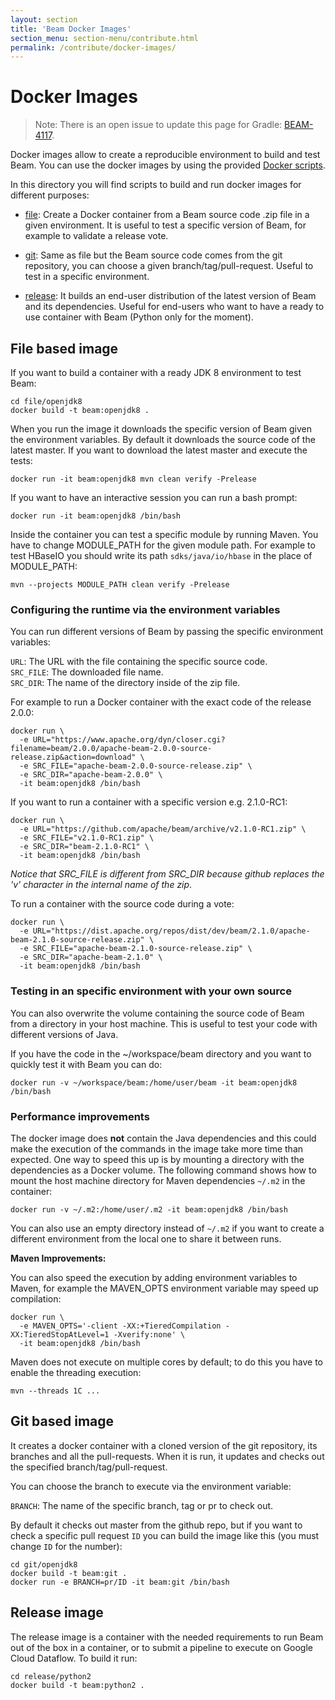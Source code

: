 ```yaml
---
layout: section
title: 'Beam Docker Images'
section_menu: section-menu/contribute.html
permalink: /contribute/docker-images/
---
```

<!--
Licensed under the Apache License, Version 2.0 (the "License");
you may not use this file except in compliance with the License.
You may obtain a copy of the License at

http://www.apache.org/licenses/LICENSE-2.0

Unless required by applicable law or agreed to in writing, software
distributed under the License is distributed on an "AS IS" BASIS,
WITHOUT WARRANTIES OR CONDITIONS OF ANY KIND, either express or implied.
See the License for the specific language governing permissions and
limitations under the License.
-->

# Docker Images

> Note: There is an open issue to update this page for Gradle:
[BEAM-4117](https://issues.apache.org/jira/browse/BEAM-4117).

Docker images allow to create a reproducible environment to build and test
Beam. You can use the docker images by using the provided [Docker scripts](https://github.com/apache/beam/tree/master/sdks/java/build-tools/src/main/resources/docker).

In this directory you will find scripts to build and run docker images for
different purposes:

- [file](#file-based-image): Create a Docker container from a Beam source code .zip file
  in a given environment. It is useful to test a specific version of Beam,
  for example to validate a release vote.

- [git](#git-based-image): Same as file but the Beam source code comes from the git repository,
  you can choose a given branch/tag/pull-request. Useful to test in a specific
  environment.

- [release](#release-image): It builds an end-user distribution of the latest version of Beam
  and its dependencies. Useful for end-users who want to have a ready to use
  container with Beam (Python only for the moment).

## File based image

If you want to build a container with a ready JDK 8 environment to test Beam:

```
cd file/openjdk8
docker build -t beam:openjdk8 .
```

When you run the image it downloads the specific version of Beam given the
environment variables. By default it downloads the source code of the latest
master. If you want to download the latest master and execute the tests:

```
docker run -it beam:openjdk8 mvn clean verify -Prelease
```

If you want to have an interactive session you can run a bash prompt:

```
docker run -it beam:openjdk8 /bin/bash
```

Inside the container you can test a specific module by running Maven. You
have to change MODULE_PATH for the given module path. For example to test
HBaseIO you should write its path `sdks/java/io/hbase` in the place of
MODULE_PATH:

```
mvn --projects MODULE_PATH clean verify -Prelease
```

### Configuring the runtime via the environment variables

You can run different versions of Beam by passing the specific environment
variables:

`URL`: The URL with the file containing the specific source code.  
`SRC_FILE`: The downloaded file name.  
`SRC_DIR`: The name of the directory inside of the zip file.

For example to run a Docker container with the exact code of the release 2.0.0:

```
docker run \
  -e URL="https://www.apache.org/dyn/closer.cgi?filename=beam/2.0.0/apache-beam-2.0.0-source-release.zip&action=download" \
  -e SRC_FILE="apache-beam-2.0.0-source-release.zip" \
  -e SRC_DIR="apache-beam-2.0.0" \
  -it beam:openjdk8 /bin/bash
```

If you want to run a container with a specific version e.g. 2.1.0-RC1:

```
docker run \
  -e URL="https://github.com/apache/beam/archive/v2.1.0-RC1.zip" \
  -e SRC_FILE="v2.1.0-RC1.zip" \
  -e SRC_DIR="beam-2.1.0-RC1" \
  -it beam:openjdk8 /bin/bash
```

*Notice that SRC_FILE is different from SRC_DIR because github replaces the 'v'
character in the internal name of the zip*.

To run a container with the source code during a vote:

```
docker run \
  -e URL="https://dist.apache.org/repos/dist/dev/beam/2.1.0/apache-beam-2.1.0-source-release.zip" \
  -e SRC_FILE="apache-beam-2.1.0-source-release.zip" \
  -e SRC_DIR="apache-beam-2.1.0" \
  -it beam:openjdk8 /bin/bash
```

### Testing in an specific environment with your own source

You can also overwrite the volume containing the source code of Beam from a
directory in your host machine. This is useful to test your code with different
versions of Java.

If you have the code in the ~/workspace/beam directory and you want to quickly
test it with Beam you can do:

```
docker run -v ~/workspace/beam:/home/user/beam -it beam:openjdk8 /bin/bash
```

### Performance improvements

The docker image does **not** contain the Java dependencies and this could make
the execution of the commands in the image take more time than expected. One way
to speed this up is by mounting a directory with the dependencies as a Docker
volume. The following command shows how to mount the host machine directory
for Maven dependencies `~/.m2` in the container:

```
docker run -v ~/.m2:/home/user/.m2 -it beam:openjdk8 /bin/bash
```

You can also use an empty directory instead of `~/.m2` if you want to create a
different environment from the local one to share it between runs.

**Maven Improvements:**

You can also speed the execution by adding environment variables to Maven, for
example the MAVEN_OPTS environment variable may speed up compilation:

```
docker run \
  -e MAVEN_OPTS='-client -XX:+TieredCompilation -XX:TieredStopAtLevel=1 -Xverify:none' \
  -it beam:openjdk8 /bin/bash
```

Maven does not execute on multiple cores by default; to do this you have to
enable the threading execution:

```
mvn --threads 1C ...
```

## Git based image

It creates a docker container with a cloned version of the git repository, its
branches and all the pull-requests. When it is run, it updates and checks out
the specified branch/tag/pull-request.

You can choose the branch to execute via the environment variable:

`BRANCH`: The name of the specific branch, tag or pr to check out.

By default it checks out master from the github repo, but if you want to check
a specific pull request `ID` you can build the image like this (you must change
`ID` for the number):

```
cd git/openjdk8
docker build -t beam:git .
docker run -e BRANCH=pr/ID -it beam:git /bin/bash
```

## Release image

The release image is a container with the needed requirements to run Beam out of
the box in a container, or to submit a pipeline to execute on Google Cloud
Dataflow. To build it run:

```
cd release/python2
docker build -t beam:python2 .
```
